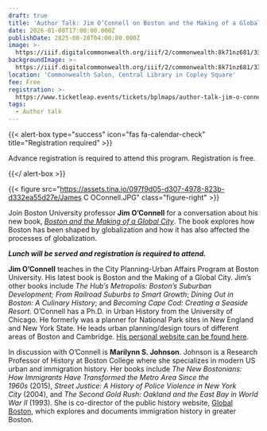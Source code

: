 ```yaml
---
draft: true
title: 'Author Talk: Jim O’Connell on Boston and the Making of a Global City'
date: 2026-01-08T17:00:00.000Z
publishDate: 2025-08-28T04:00:00.000Z
image: >-
  https://iiif.digitalcommonwealth.org/iiif/2/commonwealth:8k71nz681/33,158,2808,1548/,1200/0/default.jpg
backgroundImage: >-
  https://iiif.digitalcommonwealth.org/iiif/2/commonwealth:8k71nz681/33,158,2808,1548/,1200/0/default.jpg
location: 'Commonwealth Salon, Central Library in Copley Square'
fee: Free
registration: >-
  https://www.ticketleap.events/tickets/bplmaps/author-talk-jim-o-connell-on-boston-and-the-making-of-a-global-city
tags:
  - Author talk
---
```


{{\< alert-box type="success" icon="fas fa-calendar-check" title="Registration required" >}}

Advance registration is required to attend this program. Registration is free.

{{\</ alert-box >}}

{{< figure src="https://assets.tina.io/097f9d05-d307-4978-823b-d332ea55d27e/James C OConnell.JPG" class="figure-right" >}}

Join Boston University professor **Jim O’Connell** for a conversation about his new book, *[Boston and the Making of a Global City](https://www.umasspress.com/9781625348623/boston-and-the-making-of-a-global-city/)*. The book explores how Boston has been shaped by globalization and how it has also affected the processes of globalization.

***Lunch will be served and registration is required to attend.***

**Jim O’Connell** teaches in the City Planning-Urban Affairs Program at Boston University. His latest book is Boston and the Making of a Global City. Jim’s other books include *The Hub’s Metropolis: Boston’s Suburban Development;* *From Railroad Suburbs to Smart Growth*; *Dining Out in Boston: A Culinary History*; and *Becoming Cape Cod: Creating a Seaside Resort*. O’Connell has a Ph.D. in Urban History from the University of Chicago. He formerly was a planner for National Park sites in New England and New York State. He leads urban planning/design tours of different areas of Boston and Cambridge. [His personal website can be found here](https://jamescoconnell.blog/).

In discussion with O’Connell is **Marilynn S. Johnson**. Johnson is a Research Professor of History at Boston College where she specializes in modern US urban and immigration history. Her books include *The New Bostonians: How Immigrants Have Transformed the Metro Area Since the 1960s* (2015), *Street Justice: A History of Police Violence in New York City* (2004), and *The Second Gold Rush: Oakland and the East Bay in World War II* (1993). She is co-director of the public history website, [Global Boston](https://globalboston.bc.edu/), which explores and documents immigration history in greater Boston.

